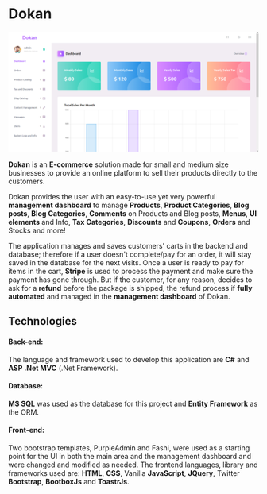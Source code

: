 # Dokan
![Dokan](Dokan.png)

**Dokan** is an **E-commerce** solution made for small and medium size businesses to provide an online platform to sell their products directly to the customers. 

Dokan provides the user with an easy-to-use yet very powerful **management dashboard** to manage  **Products**, **Product Categories**, **Blog posts**, **Blog Categories**, **Comments** on Products and Blog posts, **Menus**, **UI elements** and Info, **Tax Categories**, **Discounts** and **Coupons**, **Orders** and Stocks and more!

The application manages and saves customers' carts in the backend and database; therefore if a user doesn't complete/pay for an order, it will stay saved in the database for the next visits. Once a user is ready to pay for items in the cart, **Stripe** is used to process the payment and make sure the payment has gone through. But if the customer, for any reason, decides to ask for a **refund** before the package is shipped, the refund process if **fully automated** and managed in the **management dashboard** of Dokan.

## Technologies
#### Back-end:
The language and framework used to develop this application are **C#** and **ASP .Net MVC** (.Net Framework).

#### Database:
**MS SQL** was used as the database for this project and **Entity Framework** as the ORM.

#### Front-end:
Two bootstrap templates, PurpleAdmin and Fashi, were used as a starting point for the UI in both the main area and the management dashboard and were changed and modified as needed. 
The frontend languages, library and frameworks used are: **HTML**, **CSS**, Vanilla **JavaScript**, **JQuery**, Twitter **Bootstrap**, **BootboxJs** and **ToastrJs**.   